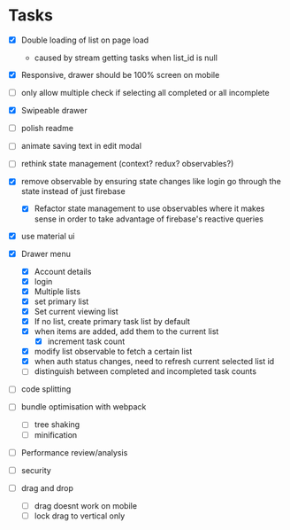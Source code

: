 # Tasks

- [x] Double loading of list on page load
  - caused by stream getting tasks when list_id is null

- [x] Responsive, drawer should be 100% screen on mobile

- [ ] only allow multiple check if selecting all completed or all incomplete

- [x] Swipeable drawer

* [ ] polish readme

* [ ] animate saving text in edit modal

- [ ] rethink state management (context? redux? observables?)

- [x] remove observable by ensuring state changes like login go through the state instead of just firebase

  - [x] Refactor state management to use observables where it makes sense in order to take advantage of firebase's reactive queries

- [x] use material ui

- [x] Drawer menu

  - [x] Account details
  - [x] login
  - [x] Multiple lists
  - [x] set primary list
  - [x] Set current viewing list
  - [x] If no list, create primary task list by default
  - [x] when items are added, add them to the current list
    - [x] increment task count
  - [x] modify list observable to fetch a certain list
  - [x] when auth status changes, need to refresh current selected list id
  - [ ] distinguish between completed and incompleted task counts

- [ ] code splitting

- [ ] bundle optimisation with webpack
  - [ ] tree shaking
  - [ ] minification

- [ ] Performance review/analysis

- [ ] security

- [ ] drag and drop

  - [ ] drag doesnt work on mobile
  - [ ] lock drag to vertical only
